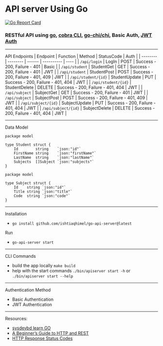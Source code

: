 # API server Using Go

[![Go Report Card](https://goreportcard.com/badge/github.com/ishtiaqhimel/go-api-server)](https://goreportcard.com/report/github.com/ishtiaqhimel/go-api-server)

### RESTful API using [go](https://github.com/golang), [cobra CLI](https://github.com/spf13/cobra), [go-chi/chi](https://github.com/go-chi/chi), Basic Auth, [JWT Auth](https://github.com/dgrijalva/jwt-go)

--- 
API Endpoints
| Endpoint | Function | Method | StatusCode | Auth |
| -------- | -------- | ------ | ---------- | ---- |
| `/api/login` | LogIn | POST | Success - 200, Failure - 401 | Basic |
| `/api/student` | StudentGet | GET | Success - 200, Failure - 401 | JWT |
| `/api/student` | StudentPost | POST | Success - 200, Failure - 401, 409 | JWT |
| `/api/student/{id}` | StudentUpdate | PUT | Success - 200, Failure - 401, 404 | JWT |
| `/api/student/{id}` | StudentDelete | DELETE | Success - 200, Failure - 401, 404 | JWT |
| `/api/subject` | SubjectGet | GET | Success - 200, Failure - 401 | JWT |
| `/api/subject` | SubjectPost | POST | Success - 200, Failure - 401, 409 | JWT |
| `/api/subject/{id}` | SubjectUpdate | PUT | Success - 200, Failure - 401, 404 | JWT |
| `/api/subject/{id}` | SubjectDelete | DELETE | Success - 200, Failure - 401, 404 | JWT |

---
Data Model
```
package model

type Student struct {
	Id        string    `json:"id"`
	FirstName string    `json:"firstName"`
	LastName  string    `json:"lastName"`
	Subjects  []Subject `json:"subjects"`
}

```
```
package model

type Subject struct {
	Id    string `json:"id"`
	Title string `json:"title"`
	Code  string `json:"code"`
}

```

---

Installation
* `go install github.com/ishtiaqhimel/go-api-server@latest`

Run
* `go-api-server start`
---

CLI Commands
* build the app locally `make build`
* help with the start commands `./bin/apiserver start -h` or `./bin/apiserver start --help`
---
Authentication Method
* Basic Authentication
* JWT Authentication

---
Resources:
* [sysdevbd learn GO](https://sysdevbd.com/go/)
* [A Beginner’s Guide to HTTP and REST](https://code.tutsplus.com/tutorials/a-beginners-guide-to-http-and-rest--net-16340)
* [HTTP Response Status Codes](https://developer.mozilla.org/en-US/docs/Web/HTTP/Status)


